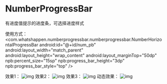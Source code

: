 # NumberProgressBar
有进度值提示的进度条，可选择进度样式

使用方式：
<com.whatshappen.numberprogressbar.numberprogressbar.NumberHorizontalProgressBar
    android:id="@+id/num_pb"
    android:layout_width="match_parent"
    android:layout_height="wrap_content"
    android:layout_marginTop="50dp"
    npb:percent_size="15sp"
    npb:progress_bar_height="3dp"
    npb:progress_bar_style="top" />

效果1：
![img](https://github.com/whatshappen/NumberProgressBar/blob/master/screenshots/progressbar_top.jpg)
效果2：
![img](https://github.com/whatshappen/NumberProgressBar/blob/master/screenshots/progressbar_center.jpg)
效果3：
![img](https://github.com/whatshappen/NumberProgressBar/blob/master/screenshots/progressbar_bottom.jpg)
动态效果：
![img](https://github.com/whatshappen/NumberProgressBar/blob/master/screenshots/progressbar.gif)
